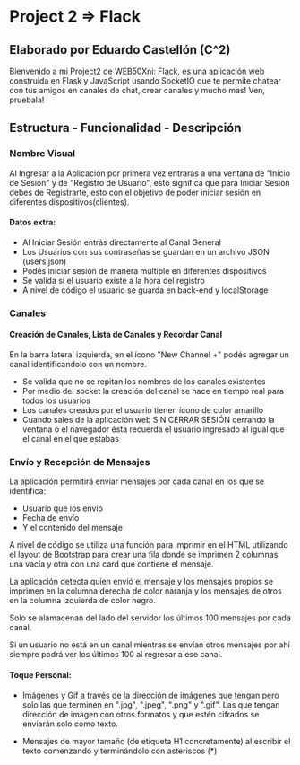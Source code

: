 # Project 2 => Flack

## Elaborado por Eduardo Castellón (C^2)

Bienvenido a mi Project2 de WEB50Xni: Flack, es una aplicación web construida en Flask y JavaScript usando SocketIO que te permite chatear con tus amigos en canales de chat, crear canales y mucho mas! Ven, pruebala!

## Estructura - Funcionalidad - Descripción

### Nombre Visual

Al Ingresar a la Aplicación por primera vez entrarás a una ventana de "Inicio de Sesión" y de "Registro de Usuario", esto significa que para Iniciar Sesión debes de Registrarte, esto con el objetivo de poder iniciar sesión en diferentes dispositivos(clientes).


#### Datos extra:
- Al Iniciar Sesión entrás directamente al Canal General
- Los Usuarios con sus contraseñas se guardan en un archivo JSON (users.json)
- Podés iniciar sesión de manera múltiple en diferentes dispositivos
- Se valida si el usuario existe a la hora del registro
- A nivel de código el usuario se guarda en back-end y localStorage

### Canales
#### Creación de Canales, Lista de Canales y Recordar Canal

En la barra lateral izquierda, en el ícono "New Channel +" podés agregar un canal identificandolo con un nombre.

- Se valida que no se repitan los nombres de los canales existentes
- Por medio del socket la creación del canal se hace en tiempo real para todos los usuarios
- Los canales creados por el usuario tienen ícono de color amarillo
- Cuando sales de la aplicación web SIN CERRAR SESIÓN cerrando la ventana o el navegador ésta recuerda el usuario ingresado al igual que el canal en el que estabas

### Envío y Recepción de Mensajes

La aplicación permitirá enviar mensajes por cada canal en los que se identifica:
- Usuario que los envió
- Fecha de envío
- Y el contenido del mensaje

A nivel de código se utiliza una función para imprimir en el HTML utilizando el layout de Bootstrap para crear una fila donde se imprimen 2 columnas, una vacía y otra con una card que contiene el mensaje.

La aplicación detecta quien envió el mensaje y los mensajes propios se imprimen en la columna derecha de color naranja y los mensajes de otros en la columna izquierda de color negro.

Solo se alamacenan del lado del servidor los últimos 100 mensajes por cada canal.

Si un usuario no está en un canal mientras se envían otros mensajes por ahí siempre podrá ver los últimos 100 al regresar a ese canal.

#### Toque Personal:
- Imágenes y Gif a través de la dirección de imágenes que tengan pero solo las que terminen en ".jpg", ".jpeg", ".png" y ".gif". Las que tengan dirección de imagen con otros formatos y que estén cifrados se enviarán solo como texto.

- Mensajes de mayor tamaño (de etiqueta H1 concretamente) al escribir el texto comenzando y terminándolo con asteriscos (*)